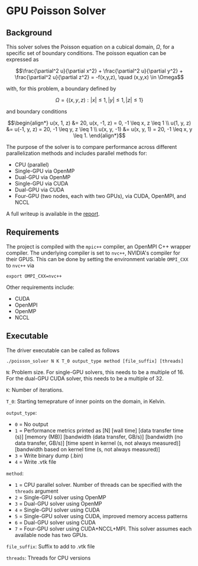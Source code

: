 # GPU Poisson Solver

## Background

This solver solves the Poisson equation on a cubical domain, $\Omega$, for a specific set of boundary conditions. The poisson equation can be expressed as 

```math
\frac{\partial^2 u}{\partial x^2} + \frac{\partial^2 u}{\partial y^2} + \frac{\partial^2 u}{\partial z^2} = -f(x,y,z), \quad (x,y,x) \in \Omega
```

with, for this problem, a boundary defined by 

```math
\Omega = \{(x, y, z) : |x| \leq 1, |y| \leq 1, |z| \leq 1\}    
```

and boundary conditions 

```math
\begin{align*}
u(x, 1, z) &= 20, u(x, -1, z) = 0,  -1 \leq x, z \leq 1 \\
u(1, y, z) &= u(-1, y, z) = 20,  -1 \leq y, z \leq 1 \\
u(x, y, -1) &= u(x, y, 1) = 20,  -1 \leq x, y \leq 1.
\end{align*}
```

The purpose of the solver is to compare performance across different parallelization methods and includes parallel methods for:
- CPU (parallel) 
- Single-GPU via OpenMP
- Dual-GPU via OpenMP
- Single-GPU via CUDA
- Dual-GPU via CUDA
- Four-GPU (two nodes, each with two GPUs), via CUDA, OpenMPI, and NCCL 
   
A full writeup is available in the [report](report.pdf).

## Requirements 

The project is compiled with the `mpic++` compiler, an OpenMPI C++ wrapper compiler. The underlying compiler is set to `nvc++`, NVIDIA's compiler for their GPUS. This can be done by setting the environment variable `OMPI_CXX` to `nvc++` via

```
export OMPI_CXX=nvc++
```

Other requirements include:
- CUDA
- OpenMPI
- OpenMP
- NCCL 

## Executable 

The driver executable can be called as follows 

```
./poisson_solver N K T_0 output_type method [file_suffix] [threads]
```

`N`: Problem size. For single-GPU solvers, this needs to be a multiple of 16. For the dual-GPU CUDA solver, this needs to be a multiple of 32. 

`K`: Number of iterations.

`T_0`: Starting temeprature of inner points on the domain, in Kelvin. 

`output_type`:

- `0` = No output
- `1` = Performance metrics printed as [N] [wall time] [data transfer time (s)] [memory (MB)] [bandwidth (data transfer, GB/s)] [bandwidth (no data transfer, GB/s)] [time spent in kernel (s, not always measured)] [bandwidth based on kernel time (s, not always measured)] 
- `3` = Write binary dump (.bin) 
- `4` = Write .vtk file

`method`:

- `1` = CPU parallel solver. Number of threads can be specified with the `threads` argument
- `2` = Single-GPU solver using OpenMP
- `3` = Dual-GPU solver using OpenMP
- `4` = Single-GPU solver using CUDA
- `5` = Single-GPU solver using CUDA, improved memory access patterns
- `6` = Dual-GPU solver using CUDA
- `7` = Four-GPU solver using CUDA+NCCL+MPI. This solver assumes each available node has two GPUs. 

`file_suffix`: Suffix to add to .vtk file

`threads`: Threads for CPU versions


